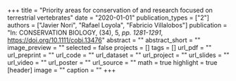 +++
title = "Priority areas for conservation of and research focused on terrestrial vertebrates"
date = "2020-01-01"
publication_types = ["2"]
authors = ["Javier Nori", "Rafael Loyola", "Fabricio Villalobos"]
publication = "In: CONSERVATION BIOLOGY, (34), 5, _pp. 1281-1291_, https://doi.org/10.1111/cobi.13476"
abstract = ""
abstract_short = ""
image_preview = ""
selected = false
projects = []
tags = []
url_pdf = ""
url_preprint = ""
url_code = ""
url_dataset = ""
url_project = ""
url_slides = ""
url_video = ""
url_poster = ""
url_source = ""
math = true
highlight = true
[header]
image = ""
caption = ""
+++
